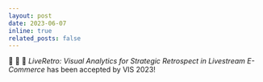```yaml
---
layout: post
date: 2023-06-07
inline: true
related_posts: false
---
```


:tada: :tada: :tada: _LiveRetro: Visual Analytics for Strategic Retrospect in Livestream E-Commerce_ has been accepted by VIS 2023!
